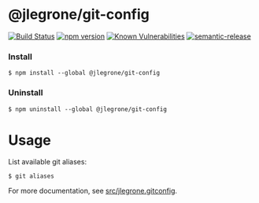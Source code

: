 # @jlegrone/git-config

[![Build Status](https://travis-ci.org/jlegrone/git-config.svg?branch=master)](https://travis-ci.org/jlegrone/git-config) [![npm version](https://badge.fury.io/js/%40jlegrone%2Fgit-config.svg)](https://badge.fury.io/js/%40jlegrone%2Fgit-config) [![Known Vulnerabilities](https://snyk.io/test/github/jlegrone/git-config/badge.svg)](https://snyk.io/test/github/jlegrone/git-config) [![semantic-release](https://img.shields.io/badge/%20%20%F0%9F%93%A6%F0%9F%9A%80-semantic--release-e10079.svg)](https://github.com/semantic-release/semantic-release)

### Install

```
$ npm install --global @jlegrone/git-config
```

### Uninstall

```
$ npm uninstall --global @jlegrone/git-config
```

# Usage

List available git aliases:

```
$ git aliases
```

For more documentation, see [src/jlegrone.gitconfig](src/jlegrone.gitconfig).
